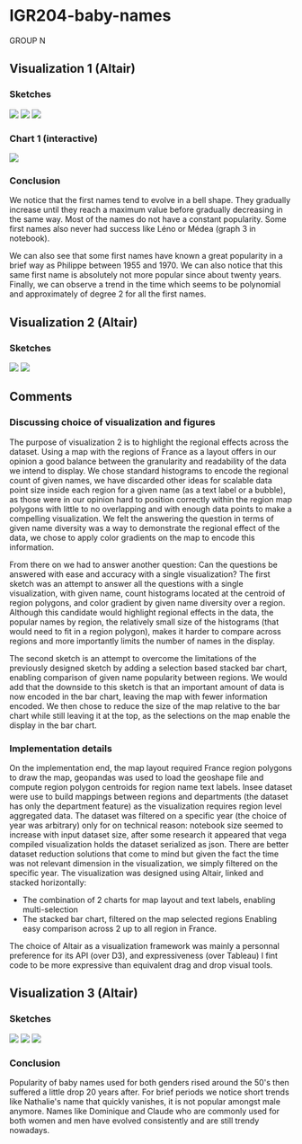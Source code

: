 # IGR204-baby-names
GROUP N

## Visualization 1 (Altair)

### Sketches
![](Visualization_1/img_1_viz_1.jpeg)
![](Visualization_1/img_2_viz_1.jpeg)
![](Visualization_1/img_3_viz_1.jpeg)

### Chart 1 (interactive)
![](Visualization_1/LineChart_DataVis_1.png)



### Conclusion
We notice that the first names tend to evolve in a bell shape. They gradually increase until they reach a maximum value before gradually decreasing in the same way. Most of the names do not have a constant popularity. Some first names also never had success like Léno or Médea (graph 3 in notebook). 

We can also see that some first names have known a great popularity in a brief way as Philippe between 1955 and 1970. We can also notice that this same first name is absolutely not more popular since about twenty years. Finally, we can observe a trend in the time which seems to be polynomial and approximately of degree 2 for all the first names.

## Visualization 2 (Altair)

### Sketches
![](Visualization_2/vis2_sketch_1.jpg)
![](Visualization_2/vis1_sketch_2.jpg)

## Comments
### Discussing choice of visualization and figures
The purpose of visualization 2 is to highlight the regional effects across the dataset.
Using a map with the regions of France as a layout offers in our opinion a good balance between the granularity and readability of the data we intend to display.
We chose standard histograms to encode the regional count of given names, we have discarded other ideas for scalable data point size inside each region for a given name (as a text label or a bubble), as those were in our opinion hard to position correctly within the region map polygons with little to no overlapping and with enough data points to make a compelling visualization.
We felt the answering the question in terms of given name diversity was a way to demonstrate the regional effect of the data, we chose to apply color gradients on the map to encode this information.

From there on we had to answer another question: Can the questions be answered with ease and accuracy with a single visualization?
The first sketch was an attempt to answer all the questions with a single visualization, with given name, count histograms located at the centroid of region polygons, and color gradient by given name diversity over a region.
Although this candidate would highlight regional effects in the data, the popular names by region, the relatively small size of the histograms (that would need to fit in a region polygon), makes it harder to compare across regions and more importantly limits the number of names in the display.

The second sketch is an attempt to overcome the limitations of the previously designed sketch by adding a selection based stacked bar chart, enabling comparison of given name popularity between regions. We would add that the downside to this sketch is that an important amount of data is now encoded in the bar chart, leaving the map with fewer information encoded. We then chose to reduce the size of the map relative to the bar chart while still leaving it at the top, as the selections on the map enable the display in the bar chart.

### Implementation details
On the implementation end, the map layout required France region polygons to draw the map, geopandas was used to load the geoshape file and compute region polygon centroids for region name text labels. Insee dataset were use to build mappings between regions and departments (the dataset has only the department feature) as the visualization requires region level aggregated data.
The dataset was filtered on a specific year (the choice of year was arbitrary) only for on technical reason: notebook size seemed to increase with input dataset size, after some research it appeared that vega compiled visualization holds the dataset serialized as json. There are better dataset reduction solutions that come to mind but given the fact the time was not relevant dimension in the visualization, we simply filtered on the specific year.
The visualization was designed using Altair, linked and stacked horizontally:
* The combination of 2 charts for map layout and text labels, enabling multi-selection
* The stacked bar chart, filtered on the map selected regions
Enabling easy comparison across 2 up to all region in France.

The choice of Altair as a visualization framework was mainly a personnal preference for its API (over D3), and expressiveness (over Tableau) I fint code to be more expressive than equivalent drag and drop visual tools.

## Visualization 3 (Altair)

### Sketches
![](Visualization_3/img_1.jpeg)
![](Visualization_3/img_2.jpeg)
![](Visualization_3/img_3.jpeg)

### Conclusion
Popularity of baby names used for both genders rised around the 50's then suffered a little drop 20 years after. For brief periods we notice short trends like Nathalie's name that quickly vanishes, it is not popular amongst male anymore. Names like Dominique and Claude who are commonly used for both women and men have evolved consistently and are still trendy nowadays. 



